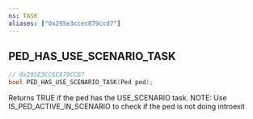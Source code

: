 ```yaml
---
ns: TASK
aliases: ["0x295e3ccec879ccd7"]
---
```

## PED_HAS_USE_SCENARIO_TASK

```c
// 0x295E3CCEC879CCD7
bool PED_HAS_USE_SCENARIO_TASK(Ped ped);
```

Returns TRUE if the ped has the USE_SCENARIO task. NOTE: Use IS_PED_ACTIVE_IN_SCENARIO to check if the ped is not doing introexit

